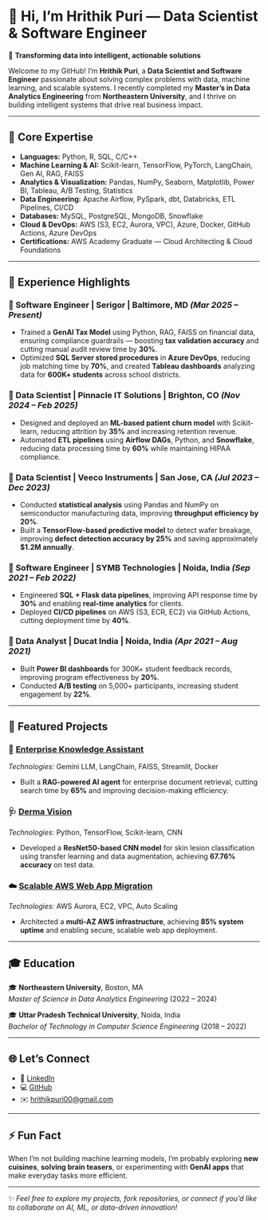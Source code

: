 # 👋 Hi, I’m Hrithik Puri — Data Scientist & Software Engineer  
🎯 **Transforming data into intelligent, actionable solutions**  

Welcome to my GitHub! I’m **Hrithik Puri**, a **Data Scientist and Software Engineer** passionate about solving complex problems with data, machine learning, and scalable systems. I recently completed my **Master’s in Data Analytics Engineering** from **Northeastern University**, and I thrive on building intelligent systems that drive real business impact.  

---

## 🧠 **Core Expertise**
- **Languages:** Python, R, SQL, C/C++  
- **Machine Learning & AI:** Scikit-learn, TensorFlow, PyTorch, LangChain, Gen AI, RAG, FAISS  
- **Analytics & Visualization:** Pandas, NumPy, Seaborn, Matplotlib, Power BI, Tableau, A/B Testing, Statistics  
- **Data Engineering:** Apache Airflow, PySpark, dbt, Databricks, ETL Pipelines, CI/CD  
- **Databases:** MySQL, PostgreSQL, MongoDB, Snowflake  
- **Cloud & DevOps:** AWS (S3, EC2, Aurora, VPC), Azure, Docker, GitHub Actions, Azure DevOps  
- **Certifications:** AWS Academy Graduate — Cloud Architecting & Cloud Foundations  

---

## 🚀 **Experience Highlights**

### 💼 Software Engineer | Serigor | Baltimore, MD *(Mar 2025 – Present)*  
- Trained a **GenAI Tax Model** using Python, RAG, FAISS on financial data, ensuring compliance guardrails — boosting **tax validation accuracy** and cutting manual audit review time by **30%**.  
- Optimized **SQL Server stored procedures** in **Azure DevOps**, reducing job matching time by **70%**, and created **Tableau dashboards** analyzing data for **600K+ students** across school districts.  

### 💼 Data Scientist | Pinnacle IT Solutions | Brighton, CO *(Nov 2024 – Feb 2025)*  
- Designed and deployed an **ML-based patient churn model** with Scikit-learn, reducing attrition by **35%** and increasing retention revenue.  
- Automated **ETL pipelines** using **Airflow DAGs**, Python, and **Snowflake**, reducing data processing time by **60%** while maintaining HIPAA compliance.  

### 💼 Data Scientist | Veeco Instruments | San Jose, CA *(Jul 2023 – Dec 2023)*  
- Conducted **statistical analysis** using Pandas and NumPy on semiconductor manufacturing data, improving **throughput efficiency by 20%**.  
- Built a **TensorFlow-based predictive model** to detect wafer breakage, improving **defect detection accuracy by 25%** and saving approximately **$1.2M annually**.  

### 💼 Software Engineer | SYMB Technologies | Noida, India *(Sep 2021 – Feb 2022)*  
- Engineered **SQL + Flask data pipelines**, improving API response time by **30%** and enabling **real-time analytics** for clients.  
- Deployed **CI/CD pipelines** on AWS (S3, ECR, EC2) via GitHub Actions, cutting deployment time by **40%**.  

### 💼 Data Analyst | Ducat India | Noida, India *(Apr 2021 – Aug 2021)*  
- Built **Power BI dashboards** for 300K+ student feedback records, improving program effectiveness by **20%**.  
- Conducted **A/B testing** on 5,000+ participants, increasing student engagement by **22%**.  

---

## 🧩 **Featured Projects**

### 🧠 [Enterprise Knowledge Assistant](https://github.com/hrik21/Enterprise-Knowledge-Assistant-using-Gemini-LLM---RAG-)  
*Technologies:* Gemini LLM, LangChain, FAISS, Streamlit, Docker  
- Built a **RAG-powered AI agent** for enterprise document retrieval, cutting search time by **65%** and improving decision-making efficiency.  

### 🩺 [Derma Vision](https://github.com/hrik21/NNDL_Project)  
*Technologies:* Python, TensorFlow, Scikit-learn, CNN  
- Developed a **ResNet50-based CNN model** for skin lesion classification using transfer learning and data augmentation, achieving **67.76% accuracy** on test data.  

### ☁️ [Scalable AWS Web App Migration](https://github.com/hrik21/Scalable-AWS-Web-App-Migration-)  
*Technologies:* AWS Aurora, EC2, VPC, Auto Scaling  
- Architected a **multi-AZ AWS infrastructure**, achieving **85% system uptime** and enabling secure, scalable web app deployment.  

---

## 🎓 **Education**
🎓 **Northeastern University**, Boston, MA  
*Master of Science in Data Analytics Engineering* (2022 – 2024)  

🎓 **Uttar Pradesh Technical University**, Noida, India  
*Bachelor of Technology in Computer Science Engineering* (2018 – 2022)  

---

## 🌐 **Let’s Connect**
- 🔗 [LinkedIn](https://www.linkedin.com/in/puri-hrithik/)  
- 💻 [GitHub](https://github.com/hrik21)  
- ✉️ hrithikpuri00@gmail.com  

---

## ⚡ **Fun Fact**
When I’m not building machine learning models, I’m probably exploring **new cuisines**, **solving brain teasers**, or experimenting with **GenAI apps** that make everyday tasks more efficient.  

---

✨ *Feel free to explore my projects, fork repositories, or connect if you’d like to collaborate on AI, ML, or data-driven innovation!*  
